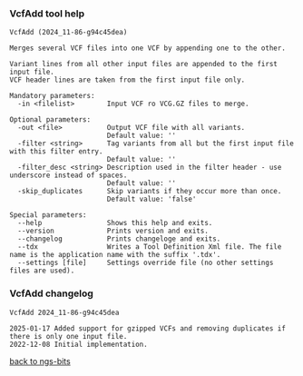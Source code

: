 ### VcfAdd tool help
	VcfAdd (2024_11-86-g94c45dea)
	
	Merges several VCF files into one VCF by appending one to the other.
	
	Variant lines from all other input files are appended to the first input file.
	VCF header lines are taken from the first input file only.
	
	Mandatory parameters:
	  -in <filelist>        Input VCF ro VCG.GZ files to merge.
	
	Optional parameters:
	  -out <file>           Output VCF file with all variants.
	                        Default value: ''
	  -filter <string>      Tag variants from all but the first input file with this filter entry.
	                        Default value: ''
	  -filter_desc <string> Description used in the filter header - use underscore instead of spaces.
	                        Default value: ''
	  -skip_duplicates      Skip variants if they occur more than once.
	                        Default value: 'false'
	
	Special parameters:
	  --help                Shows this help and exits.
	  --version             Prints version and exits.
	  --changelog           Prints changeloge and exits.
	  --tdx                 Writes a Tool Definition Xml file. The file name is the application name with the suffix '.tdx'.
	  --settings [file]     Settings override file (no other settings files are used).
	
### VcfAdd changelog
	VcfAdd 2024_11-86-g94c45dea
	
	2025-01-17 Added support for gzipped VCFs and removing duplicates if there is only one input file.
	2022-12-08 Initial implementation.
[back to ngs-bits](https://github.com/imgag/ngs-bits)